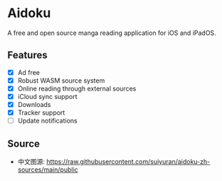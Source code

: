 # Aidoku
A free and open source manga reading application for iOS and iPadOS.

## Features
- [x] Ad free
- [x] Robust WASM source system
- [x] Online reading through external sources
- [x] iCloud sync support
- [x] Downloads
- [x] Tracker support
- [ ] Update notifications

## Source
- 中文图源: https://raw.githubusercontent.com/suiyuran/aidoku-zh-sources/main/public

